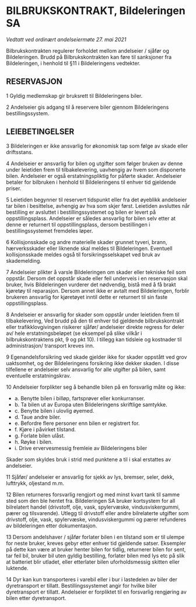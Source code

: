 BILBRUKSKONTRAKT, Bildeleringen SA
==================================

_Vedtatt ved ordinært andelseiermøte 27. mai 2021_

Bilbrukskontrakten regulerer forholdet mellom andelseier / sjåfør og
Bildeleringen. Brudd på Bilbrukskontrakten kan føre til sanksjoner fra
Bildeleringen, i henhold til §11 i Bildeleringens vedtekter.

## RESERVASJON ##

1 Gyldig medlemskap gir bruksrett til Bildeleringens biler.

2 Andelseier gis adgang til å reservere biler gjennom Bildeleringens
bestillingssystem.

## LEIEBETINGELSER ##

3 Bildeleringen er ikke ansvarlig for økonomisk tap som følge av skade eller
driftsstans.

4 Andelseier er ansvarlig for bilen og utgifter som følger bruken av denne under
leietiden frem til tilbakelevering, uavhengig av hvem som disponerte bilen.
Andelseier er også erstatningspliktig for påførte skader. Andelseier betaler for
bilbruken i henhold til Bildeleringens til enhver tid gjeldende priser.

5 Leietiden begynner til reservert tidspunkt eller fra det øyeblikk andelseier
tar bilen i besittelse, avhengig av hva som skjer først. Leietiden avsluttes når
bestilling er avsluttet i bestillingssystemet og bilen er levert på
oppstillingsplass. Andelseier er således ansvarlig for bilen selv etter at denne
er returnert til oppstillingsplass, dersom bestillingen i bestillingssystemet
fremdeles løper.

6 Kollisjonsskade og andre materielle skader grunnet tyveri, brann,
hærverksskader eller liknende skal meldes til Bildeleringen. Eventuell
kollisjonsskade meldes også til forsikringsselskapet ved bruk av skademelding.

7 Andelseier plikter å varsle Bildeleringen om skader eller tekniske feil som
oppstår. Dersom det oppstår skade eller feil underveis i en reservasjon skal
bruker, hvis Bildeleringen vurderer det nødvendig, bistå med å få brakt kjøretøy
til reparasjon. Dersom annet ikke er avtalt med Bildeleringen, forblir brukeren
ansvarlig for kjøretøyet inntil dette er returnert til sin faste
oppstillingsplass.

8 Andelseier er ansvarlig for skader som oppstår under leietiden frem til
tilbakelevering, Ved brudd på den til enhver tid gjeldende bilbrukskontrakt
eller trafikklovgivingen risikerer sjåfør/ andelseier direkte regress for deler
av/ hele erstatningsbeløpet (se eksempel på slike vilkår i bilbrukskontraktens
pkt, 9 og pkt 10). I tillegg kan tidsleie og kostnader til administrasjon/
transport kreves inn.

9 Egenandelsforsikring ved skade gjelder ikke for skader oppstått ved grov
uaktsomhet, og der Bildeleringens forsikring ikke dekker skaden. I disse
tilfellene er andelseier selv ansvarlig for alle utgifter på bilen, samt
eventuelle erstatningskrav.

10 Andelseier forplikter seg å behandle bilen på en forsvarlig måte og ikke:

- a.   Benytte bilen i billøp, fartsprøver eller konkurranser.
- b.   Ta bilen ut av Europa uten Bildeleringens skriftlige samtykke.
- c.   Benytte bilen i ulovlig øyemed.
- d.   Taue andre biler.
- e.   Befordre flere personer enn bilen er registrert for.
- f.   Kjøre i påvirket tilstand.
- g.   Forlate bilen ulåst.
- h.   Røyke i bilen.
- i.   Drive ervervesmessig fremleie av Bildeleringens biler

Skader som skyldes bruk i strid med punktene a til i skal erstattes av
andelseier.

11 Sjåfør/ andelseier er ansvarlig for sjekk av lys, bremser, seler, dekk,
lufttrykk, oljestand m.m.

12 Bilen returneres forsvarlig rengjort og med minst kvart tank til samme sted
som den ble hentet fra. Bildeleringen SA bruker kortsystem for all bilrelatert
handel (drivstoff, olje, vask, spylervæske, vindusviskergummi, pærer og
tilsvarende). Utlegg til drivstoff eller andre bilrelaterte utgifter som
drivstoff, olje, vask, spylervæske, vindusviskergummi og pærer refunderes av
bildeleringen etter dokumentasjon.

13 Dersom andelshaver / sjåfør forlater bilen i en tilstand som er til ulempe
for neste bruker, kreves gebyr etter enhver tid gjeldende satser. Eksempler på
dette kan være at bruker henter bilen for tidlig, returnerer bilen for sent, tar
feil bil, bruker bil uten gyldig bestilling, forlater bilen med lys etc på slik
at batteriet blir utladet, eller etterlater bilen uforholdsmessig skitten eller
luktende.

14 Dyr kan kun transporteres i varebil eller i bur i lastedelen av biler der
dyretransport er tillatt. Bestillingssystemet angir for hvilke biler
dyretransport er tillatt. Andelseier er forpliktet til en forsvarlig rengjøring
av bilen etter dyretransport.
